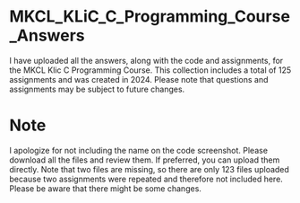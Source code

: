 # MKCL_KLiC_C_Programming_Course_Answers
I have uploaded all the answers, along with the code and assignments, for the MKCL Klic C Programming Course. This collection includes a total of 125 assignments and was created in 2024. Please note that questions and assignments may be subject to future changes.

# Note
I apologize for not including the name on the code screenshot. Please download all the files and review them. If preferred, you can upload them directly. Note that two files are missing, so there are only 123 files uploaded because two assignments were repeated and therefore not included here. Please be aware that there might be some changes.
